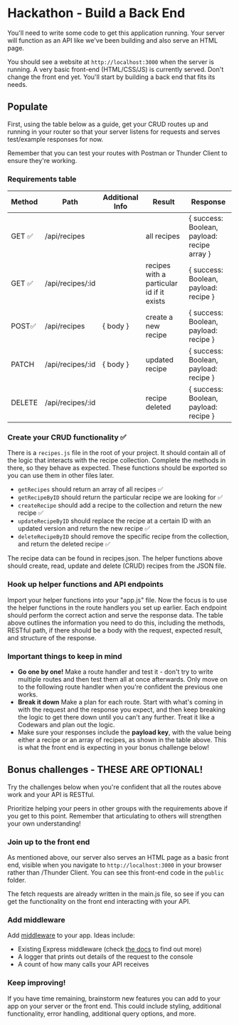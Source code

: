 # Hackathon - Build a Back End

You'll need to write some code to get this application running. Your server will function as an API like we've been building and also serve an HTML page.

You should see a website at `http://localhost:3000` when the server is running. A very basic front-end (HTML/CSS/JS) is currently served. Don't change the front end yet. You'll start by building a back end that fits its needs.

## Populate

First, using the table below as a guide, get your CRUD routes up and running in your router so that your server listens for requests and serves test/example responses for now.

Remember that you can test your routes with Postman or Thunder Client to ensure they're working.

### Requirements table

| Method | Path             | Additional Info | Result                                    | Response                                    |
| ------ | ---------------- | --------------- | ----------------------------------------- | ------------------------------------------- |
| GET ✅   | /api/recipes     |                 | all recipes                               | { success: Boolean, payload: recipe array } |
| GET ✅   | /api/recipes/:id |                 | recipes with a particular id if it exists | { success: Boolean, payload: recipe }       |
| POST✅  | /api/recipes     | { body }        | create a new recipe                       | { success: Boolean, payload: recipe }       |
| PATCH  | /api/recipes/:id | { body }        | updated recipe                            | { success: Boolean, payload: recipe }       |
| DELETE | /api/recipes/:id |                 | recipe deleted                            | { success: Boolean, payload: recipe }       |

### Create your CRUD functionality  ✅

There is a `recipes.js` file in the root of your project. It should contain all of the logic that interacts with the recipe collection. Complete the methods in there, so they behave as expected. These functions should be exported so you can use them in other files later.

- `getRecipes` should return an array of all recipes ✅
- `getRecipeByID` should return the particular recipe we are looking for ✅
- `createRecipe` should add a recipe to the collection and return the new recipe ✅
- `updateRecipeByID` should replace the recipe at a certain ID with an updated version and return the new recipe ✅
- `deleteRecipeByID` should remove the specific recipe from the collection, and return the deleted recipe ✅

The recipe data can be found in recipes.json. The helper functions above should create, read, update and delete (CRUD) recipes from the JSON file.

### Hook up helper functions and API endpoints

Import your helper functions into your "app.js" file. Now the focus is to use the helper functions in the route handlers you set up earlier. Each endpoint should perform the correct action and serve the response data. The table above outlines the information you need to do this, including the methods, RESTful path, if there should be a body with the request, expected result, and structure of the response.

### Important things to keep in mind

- **Go one by one!** Make a route handler and test it - don't try to write multiple routes and then test them all at once afterwards. Only move on to the following route handler when you're confident the previous one works.
- **Break it down** Make a plan for each route. Start with what's coming in with the request and the response you expect, and then keep breaking the logic to get there down until you can't any further. Treat it like a Codewars and plan out the logic.
- Make sure your responses include the **payload key**, with the value being either a recipe or an array of recipes, as shown in the table above. This is what the front end is expecting in your bonus challenge below!

## Bonus challenges - THESE ARE OPTIONAL!

Try the challenges below when you're confident that all the routes above work and your API is RESTful.

Prioritize helping your peers in other groups with the requirements above if you get to this point. Remember that articulating to others will strengthen your own understanding!

### Join up to the front end

As mentioned above, our server also serves an HTML page as a basic front end, visible when you navigate to `http://localhost:3000` in your browser rather than /Thunder Client. You can see this front-end code in the `public` folder.

The fetch requests are already written in the main.js file, so see if you can get the functionality on the front end interacting with your API.

### Add middleware

Add [middleware](https://expressjs.com/en/guide/using-middleware.html) to your app. Ideas include:

- Existing Express middleware (check [the docs](https://expressjs.com/en/resources/middleware.html) to find out more)
- A logger that prints out details of the request to the console
- A count of how many calls your API receives

### Keep improving!

If you have time remaining, brainstorm new features you can add to your app on your server or the front end. This could include styling, additional functionality, error handling, additional query options, and more.
